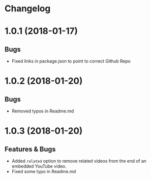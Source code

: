 # Changelog

# 1.0.1 (2018-01-17)
## Bugs
* Fixed links in package.json to point to correct Github Repo

# 1.0.2 (2018-01-20)
## Bugs
* Removed typos in Readme.md

# 1.0.3 (2018-01-20)
## Features & Bugs
* Added `related` option to remove related videos from the end of an embedded YouTube video.
* Fixed some typo in Readme.md